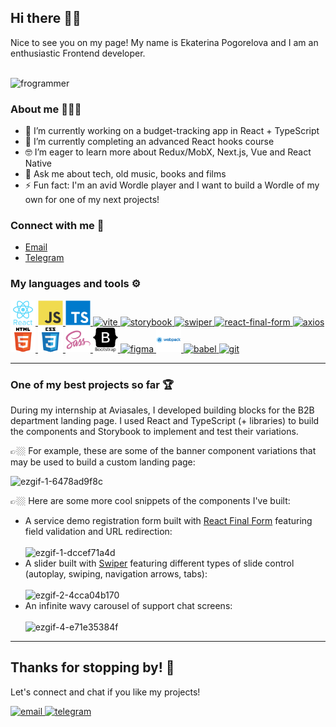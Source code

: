 ## Hi there 👋🏼

<!--
**20thcenturyfrog/20thcenturyfrog** is a ✨ _special_ ✨ repository because its `README.md` (this file) appears on your GitHub profile.

Here are some ideas to get you started:

- 🔭 I’m currently working on ...
- 🌱 I’m currently learning ...
- 👯 I’m looking to collaborate on ...
- 🤔 I’m looking for help with ...
- 💬 Ask me about ...
- 📫 How to reach me: ...
- 😄 Pronouns: ...
- ⚡ Fun fact: ...
-->

Nice to see you on my page! My name is Ekaterina Pogorelova and I am an enthusiastic Frontend developer.
<br/><br/>

<img alt="frogrammer" width="350" src="https://media.tenor.com/YUzRkMOL-3EAAAAC/programming-computer-frog.gif">

### About me 👩🏼‍💻

- 🔭 I’m currently working on a budget-tracking app in React + TypeScript
- 🌱 I’m currently completing an advanced React hooks course
- 🤓 I’m eager to learn more about Redux/MobX, Next.js, Vue and React Native
- 💬 Ask me about tech, old music, books and films
- ⚡ Fun fact: I'm an avid Wordle player and I want to build a Wordle of my own for one of my next projects!

### Connect with me 👀

- <a href="mailto:pogorelova.katerina@yandex.ru" target="_blank" rel="noreferrer">Email</a>
- <a href="https://t.me/twentiethcenturyfrog" target="_blank" rel="noreferrer">Telegram</a>

### My languages and tools ⚙️

  <a href="https://reactjs.org/" target="_blank" rel="noreferrer"> <img src="https://raw.githubusercontent.com/devicons/devicon/master/icons/react/react-original-wordmark.svg" alt="react" width="40" height="40"/> </a>
  <a href="https://developer.mozilla.org/en-US/docs/Web/JavaScript" target="_blank" rel="noreferrer"> <img src="https://raw.githubusercontent.com/devicons/devicon/master/icons/javascript/javascript-original.svg" alt="javascript" width="40" height="40"/> </a>
  <a href="https://www.typescriptlang.org/" target="_blank" rel="noreferrer"> <img src="https://raw.githubusercontent.com/devicons/devicon/master/icons/typescript/typescript-original.svg" alt="typescript" width="40" height="40"/> </a>
  <a href="https://vitejs.dev/" target="_blank" rel="noreferrer"> <img src="https://upload.wikimedia.org/wikipedia/commons/f/f1/Vitejs-logo.svg" alt="vite" width="40" height="40"/> </a>
  <a href="https://storybook.js.org/" target="_blank" rel="noreferrer"> <img src="https://www.svgrepo.com/show/354397/storybook-icon.svg" alt="storybook" width="40" height="40"/> </a>
  <a href="https://swiperjs.com/" target="_blank" rel="noreferrer"> <img src="https://swiperjs.com/images/swiper-logo.svg" alt="swiper" width="40" height="40"/> </a>
  <a href="https://final-form.org/react" target="_blank" rel="noreferrer"> <img src="https://avatars.githubusercontent.com/u/34044827?v=4&s=160" alt="react-final-form" width="40" height="40"/> </a>
  <a href="https://axios-http.com/" target="_blank" rel="noreferrer"> <img src="https://avatars.githubusercontent.com/u/32372333?s=280&v=4" alt="axios" width="40" height="40"/> </a>
  <a href="https://www.w3.org/html/" target="_blank" rel="noreferrer"> <img src="https://raw.githubusercontent.com/devicons/devicon/master/icons/html5/html5-original-wordmark.svg" alt="html5" width="40" height="40"/> </a>
  <a href="https://www.w3schools.com/css/" target="_blank" rel="noreferrer"> <img src="https://raw.githubusercontent.com/devicons/devicon/master/icons/css3/css3-original-wordmark.svg" alt="css3" width="40" height="40"/> </a>
  <a href="https://sass-lang.com" target="_blank" rel="noreferrer"> <img src="https://raw.githubusercontent.com/devicons/devicon/master/icons/sass/sass-original.svg" alt="sass" width="40" height="40"/> </a>
  <a href="https://getbootstrap.com" target="_blank" rel="noreferrer"> <img src="https://raw.githubusercontent.com/devicons/devicon/master/icons/bootstrap/bootstrap-plain-wordmark.svg" alt="bootstrap" width="40" height="40"/> </a>
  <a href="https://www.figma.com/" target="_blank" rel="noreferrer"> <img src="https://www.vectorlogo.zone/logos/figma/figma-icon.svg" alt="figma" width="40" height="40"/> </a>
  <a href="https://webpack.js.org" target="_blank" rel="noreferrer"> <img src="https://raw.githubusercontent.com/devicons/devicon/d00d0969292a6569d45b06d3f350f463a0107b0d/icons/webpack/webpack-original-wordmark.svg" alt="webpack" width="40" height="40"/> </a>
  <a href="https://babeljs.io/" target="_blank" rel="noreferrer"> <img src="https://www.vectorlogo.zone/logos/babeljs/babeljs-icon.svg" alt="babel" width="40" height="40"/> </a>
  <a href="https://git-scm.com/" target="_blank" rel="noreferrer"> <img src="https://www.vectorlogo.zone/logos/git-scm/git-scm-icon.svg" alt="git" width="40" height="40"/> </a>

<hr/>

### One of my best projects so far 🏆

During my internship at Aviasales, I developed building blocks for the B2B department landing page. I used React and TypeScript (+ libraries) to build the components and Storybook to implement and test their variations.

👉🏼 For example, these are some of the banner component variations that may be used to build a custom landing page:

![ezgif-1-6478ad9f8c](https://github.com/20thcenturyfrog/20thcenturyfrog/assets/114294885/76594d1f-ec84-4ac5-af7a-a3bf6e210c33)

👉🏼 Here are some more cool snippets of the components I've built:

- A service demo registration form built with [React Final Form](https://final-form.org/react) featuring field validation and URL redirection:<br/><br/>![ezgif-1-dccef71a4d](https://github.com/20thcenturyfrog/20thcenturyfrog/assets/114294885/09560d02-8a33-4b97-9bf9-9ade46f553af)
- A slider built with [Swiper](https://swiperjs.com/) featuring different types of slide control (autoplay, swiping, navigation arrows, tabs):<br/><br/>![ezgif-2-4cca04b170](https://github.com/20thcenturyfrog/20thcenturyfrog/assets/114294885/75711935-3e07-43d9-9bc2-b1dbdb2fb133)
- An infinite wavy carousel of support chat screens:<br/><br/>![ezgif-4-e71e35384f](https://github.com/20thcenturyfrog/20thcenturyfrog/assets/114294885/20bdec0f-61ca-4b12-af20-d279d89ebc6c)

<hr/>

## Thanks for stopping by! 💫

Let's connect and chat if you like my projects!

<a href="mailto:pogorelova.katerina@yandex.ru" target="_blank" rel="noreferrer"> <img src="https://upload.wikimedia.org/wikipedia/commons/d/d0/Circle-icons-email.svg" alt="email" width="40" height="40"/> </a>
  <a href="https://t.me/twentiethcenturyfrog" target="_blank" rel="noreferrer"> <img src="https://upload.wikimedia.org/wikipedia/commons/thumb/8/82/Telegram_logo.svg/480px-Telegram_logo.svg.png" alt="telegram" width="40" height="40"/> </a>





